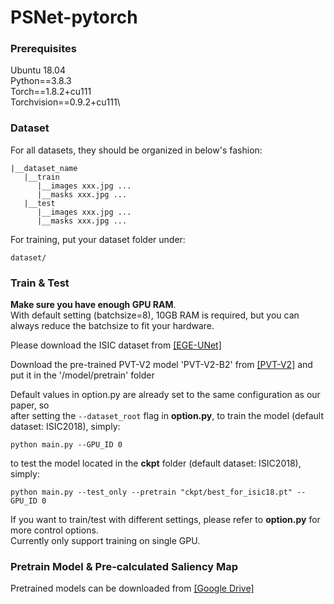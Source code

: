 # PSNet-pytorch

### Prerequisites
Ubuntu 18.04\
Python==3.8.3\
Torch==1.8.2+cu111\
Torchvision==0.9.2+cu111\


### Dataset
For all datasets, they should be organized in below's fashion:
```
|__dataset_name
   |__train
      |__images xxx.jpg ...
      |__masks xxx.jpg ...
   |__test
      |__images xxx.jpg ...
      |__masks xxx.jpg ...
```
For training, put your dataset folder under:
```
dataset/
```

### Train & Test
**Make sure you have enough GPU RAM**.\
With default setting (batchsize=8), 10GB RAM is required, but you can always reduce the batchsize to fit your hardware.

Please download the ISIC dataset from [[EGE-UNet]](https://github.com/JCruan519/EGE-UNet)

Download the pre-trained PVT-V2 model 'PVT-V2-B2' from [[PVT-V2]](https://github.com/whai362/PVT/tree/v2/classification) and put it in the '/model/pretrain' folder

Default values in option.py are already set to the same configuration as our paper, so \
after setting the ```--dataset_root``` flag in **option.py**, to train the model (default dataset: ISIC2018), simply:
```
python main.py --GPU_ID 0
```
to test the model located in the **ckpt** folder (default dataset: ISIC2018), simply:
```
python main.py --test_only --pretrain "ckpt/best_for_isic18.pt" --GPU_ID 0
```
If you want to train/test with different settings, please refer to **option.py** for more control options.\
Currently only support training on single GPU.

### Pretrain Model & Pre-calculated Saliency Map
Pretrained models can be downloaded from [[Google Drive]](https://drive.google.com/file/d/1UV0erOO5Y06vwOOVbU98vX6BE3uvfQMu/view?usp=sharing)


